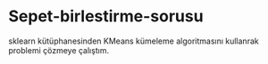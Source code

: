 # Sepet-birlestirme-sorusu

sklearn kütüphanesinden KMeans kümeleme algoritmasını kullanrak problemi çözmeye çalıştım.
